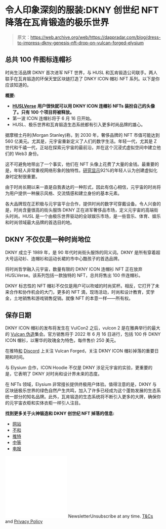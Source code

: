 # 令人印象深刻的服装:DKNY 创世纪 NFT 降落在瓦肯锻造的极乐世界

> 原文：<https://web.archive.org/web/https://dappradar.com/blog/dress-to-impress-dkny-genesis-nft-drop-on-vulcan-forged-elysium>

## 总共 100 件图标连帽衫

时尚生活品牌 DKNY 首次进军 NFT 世界，与 HUSL 和瓦肯锻造公司联手。两人联手在瓦肯锻造的环保天堂区块链打造了 DNKY ICON 帽衫 NFT 系列。以下是你应该知道的。

**概要:**

*   [**HUSLVerse**](https://web.archive.org/web/20220630214819/https://thehusl.io/) **用户很快就可以用 DKNY ICON 连帽衫 NFTs 装扮自己的头像了。只有 100 个项目将被释放。**
*   第一波 ICON 连帽衫将于 6 月 16 日开始。
*   HUSL、极乐世界和瓦肯锻造生态系统都有引入更多时尚品牌的雄心。

据摩根士丹利(Morgan Stanley)称，到 2030 年，奢侈品牌的 NFT 市值可能达到 560 亿美元。尤其是，元宇宙重新定义了人们的数字生活。年轻一代，尤其是 Z 世代和千禧一代，正站在探索元宇宙的最前沿，并在这个沉浸式虚拟空间中建立他们的 Web3 身份。

这不可避免地带出了一个事实，他们在 NFT 头像上花费了大量的金钱。最重要的是，年轻人非常重视网络形象的独特性。[研究显示](https://web.archive.org/web/20220630214819/https://www.voguebusiness.com/technology/shaping-online-avatars-why-our-digital-identities-differ)92%的年轻人认为创建虚拟化身时定制很重要。

由于时尚长期以来一直是自我表达的一种形式，因此有信心相信，元宇宙的时尚将为用户提供一种展示风格、交流情感和建立身份的基本元素。

各大品牌现在正积极与元宇宙平台合作，提供时尚的数字可穿戴设备。令人兴奋的是，时尚含量很高的街头服饰 DKNY 正在进军奢侈品市场，定义元宇宙的高端街头时尚。HUSL 是一个由极乐世界驱动的全球娱乐市场，是一些音乐、体育、娱乐和时尚领域最大品牌的首选目的地。

## DKNY 不仅仅是一种时尚地位

DKNY 成立于 1989 年，是 90 年代时尚街头服饰的同义词。DKNY 是所有穿着超大号运动衫、连帽衫和运动长裙的市中心酷孩子的首选品牌。

将时尚哲学融入元宇宙，数量有限的 DKNY ICON 连帽衫 NFT 正在放弃 HUSLVerse。该系列包括一款独特的 NFT，总共将售出 100 件连帽衫。

DKNY 标志性的 NFT 帽衫不仅仅是用户可以吹嘘的时尚奖杯。相反，它打开了未来合作和协作机会的大门，更多的 NFT 滴，现场活动，时尚和设计教育，奖学金，土地销售和游戏销售促销。就像 NFT 的本意一样——所有权。

## 保存日期

DKNY ICON 帽衫的发布将发生在 VulCon2 之后，vulcon 2 是在雅典举行的最大的 [Vulcan 伪造](https://web.archive.org/web/20220630214819/https://dappradar.com/rankings/protocol/vulcanforged)集会。官方销售将于 2022 年 6 月 16 日进行，包括 100 件 DKNY ICON 帽衫，以奢华的玫瑰金为特色，每件售价 250 美元。

在推特[和](https://web.archive.org/web/20220630214819/http://twitter.com/vulcanforged) [Discord](https://web.archive.org/web/20220630214819/https://discord.gg/vulcanverse) 上关注 Vulcan Forged，关注 DKNY ICON 帽衫掉落的重要日期和时间。

与 Elysium 合作，ICON Hoodie 不仅是 DKNY 涉足元宇宙的实验，更重要的是，它表明了 DKNY 对时尚和设计界未来的态度。

在 NFTs 领域，Elysium 非常擅长提供终极用户体验。值得注意的是，DKNY 与区块链极乐世界的绿色自然产生共鸣，加入了许多已经成为这个蓬勃发展的生态系统一部分的知名品牌。此外，瓦肯锻造的生态系统将不断引入更多的大牌，确保你的元宇宙衣柜和实体衣柜一样引人注目。

**找到更多关于火神锻造和 DKNY 创世纪 NFT 掉落的信息:**

*   [网站](https://web.archive.org/web/20220630214819/https://vulcanforged.com/)
*   [不和](https://web.archive.org/web/20220630214819/https://discord.gg/vulcanverse)
*   [推特](https://web.archive.org/web/20220630214819/http://twitter.com/vulcanforged)
*   [中等](https://web.archive.org/web/20220630214819/http://vulcanforgedco.medium.com/)
*   [电报](https://web.archive.org/web/20220630214819/http://tg.me/veriarti)

![](img/6d5a4a2d609c56e1a5771717e54ba759.png) NewsletterUnsubscribe at any time. [T&Cs](https://web.archive.org/web/20220630214819/https://dappradar.com/terms) and [Privacy Policy](https://web.archive.org/web/20220630214819/https://dappradar.com/privacy-policy)